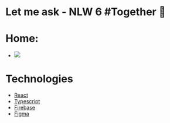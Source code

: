 # Let me ask - NLW 6 #Together 🚀
 
# Home: 
- ![](https://github.com/vitormanoelcsantos/Let-me-ask-images/blob/master/home.png)

# Technologies
- [React](https://pt-br.reactjs.org/)
- [Typescript](https://www.typescriptlang.org/)
- [Firebase](https://firebase.google.com/?gclid=CjwKCAjwz_WGBhA1EiwAUAxIcT8VQxYprCKkpoXkqykUgqFPHbl_hpG8ZLyCdG04HprjIepZ1M223hoCaYsQAvD_BwE&gclsrc=aw.ds)
- [Figma](https://www.figma.com/file/EWSJWoVN6yniefF9ktz17q/Letmeask-(Copy))
